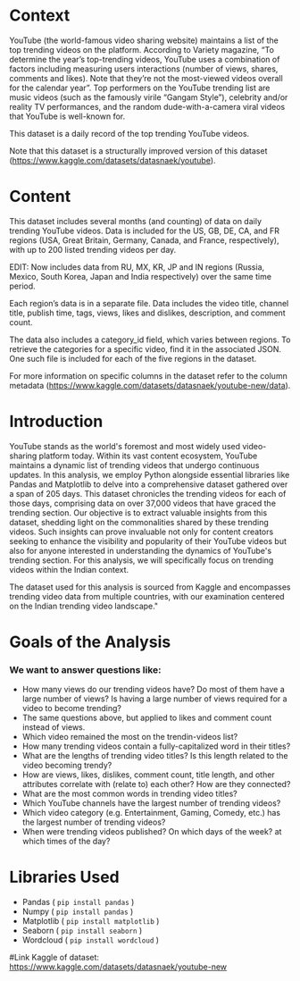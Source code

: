 # Context
YouTube (the world-famous video sharing website) maintains a list of the top trending videos on the platform. According to Variety magazine, “To determine the year’s top-trending videos, YouTube uses a combination of factors including measuring users interactions (number of views, shares, comments and likes). Note that they’re not the most-viewed videos overall for the calendar year”. Top performers on the YouTube trending list are music videos (such as the famously virile “Gangam Style”), celebrity and/or reality TV performances, and the random dude-with-a-camera viral videos that YouTube is well-known for.

This dataset is a daily record of the top trending YouTube videos.

Note that this dataset is a structurally improved version of this dataset (https://www.kaggle.com/datasets/datasnaek/youtube).

# Content
This dataset includes several months (and counting) of data on daily trending YouTube videos. Data is included for the US, GB, DE, CA, and FR regions (USA, Great Britain, Germany, Canada, and France, respectively), with up to 200 listed trending videos per day.

EDIT: Now includes data from RU, MX, KR, JP and IN regions (Russia, Mexico, South Korea, Japan and India respectively) over the same time period.

Each region’s data is in a separate file. Data includes the video title, channel title, publish time, tags, views, likes and dislikes, description, and comment count.

The data also includes a category_id field, which varies between regions. To retrieve the categories for a specific video, find it in the associated JSON. One such file is included for each of the five regions in the dataset.

For more information on specific columns in the dataset refer to the column metadata (https://www.kaggle.com/datasets/datasnaek/youtube-new/data).

# Introduction

YouTube stands as the world's foremost and most widely used video-sharing platform today. Within its vast content ecosystem, YouTube maintains a dynamic list of trending videos that undergo continuous updates. In this analysis, we employ Python alongside essential libraries like Pandas and Matplotlib to delve into a comprehensive dataset gathered over a span of 205 days. This dataset chronicles the trending videos for each of those days, comprising data on over 37,000 videos that have graced the trending section. Our objective is to extract valuable insights from this dataset, shedding light on the commonalities shared by these trending videos. Such insights can prove invaluable not only for content creators seeking to enhance the visibility and popularity of their YouTube videos but also for anyone interested in understanding the dynamics of YouTube's trending section. For this analysis, we will specifically focus on trending videos within the Indian context. 

The dataset used for this analysis is sourced from Kaggle and encompasses trending video data from multiple countries, with our examination centered on the Indian trending video landscape."

# Goals of the Analysis

### We want to answer questions like:

* How many views do our trending videos have? Do most of them have a large number of views? Is having a large number of views required for a video to become trending?
* The same questions above, but applied to likes and comment count instead of views.
* Which video remained the most on the trendin-videos list?
* How many trending videos contain a fully-capitalized word in their titles?
* What are the lengths of trending video titles? Is this length related to the video becoming trendy?
* How are views, likes, dislikes, comment count, title length, and other attributes correlate with (relate to) each other? How are they connected?
* What are the most common words in trending video titles?
* Which YouTube channels have the largest number of trending videos?
* Which video category (e.g. Entertainment, Gaming, Comedy, etc.) has the largest number of trending videos?
* When were trending videos published? On which days of the week? at which times of the day?

# Libraries Used

* Pandas ( `pip install pandas` )
* Numpy ( `pip install pandas` )
* Matplotlib ( `pip install matplotlib` )
* Seaborn ( `pip install seaborn` )
* Wordcloud ( `pip install wordcloud` )

#Link Kaggle of dataset: https://www.kaggle.com/datasets/datasnaek/youtube-new

